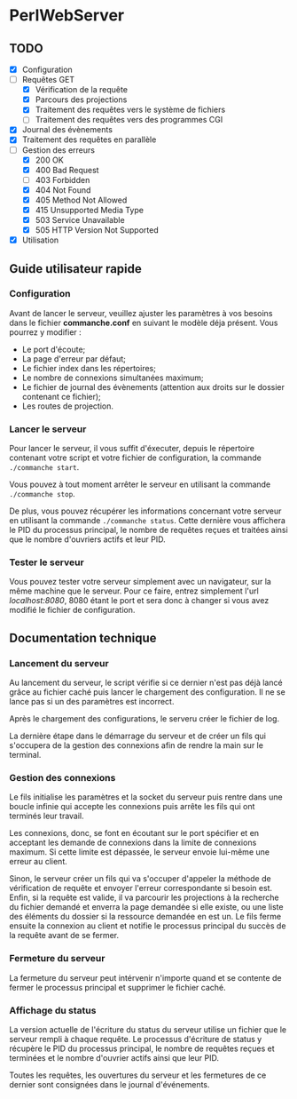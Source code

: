# PerlWebServer

## TODO

- [x] Configuration
- [ ] Requêtes GET
  - [x] Vérification de la requête
  - [x] Parcours des projections
  - [x] Traitement des requêtes vers le système de fichiers
  - [ ] Traitement des requêtes vers des programmes CGI
- [x] Journal des évènements
- [x] Traitement des requêtes en parallèle
- [ ] Gestion des erreurs
  - [x] 200 OK
  - [x] 400 Bad Request
  - [ ] 403 Forbidden
  - [x] 404 Not Found
  - [x] 405 Method Not Allowed
  - [x] 415 Unsupported Media Type
  - [x] 503 Service Unavailable
  - [x] 505 HTTP Version Not Supported
- [x] Utilisation

## Guide utilisateur rapide

### Configuration

Avant de lancer le serveur, veuillez ajuster les paramètres à vos besoins dans le fichier **commanche.conf** en suivant le modèle déja présent. Vous pourrez y modifier :
  - Le port d'écoute;
  - La page d'erreur par défaut;
  - Le fichier index dans les répertoires;
  - Le nombre de connexions simultanées maximum;
  - Le fichier de journal des évènements (attention aux droits sur le dossier contenant ce fichier);
  - Les routes de projection.
  
### Lancer le serveur

Pour lancer le serveur, il vous suffit d'éxecuter, depuis le répertoire contenant votre script et votre fichier de configuration, la commande `./commanche start`.

Vous pouvez à tout moment arrêter le serveur en utilisant la commande `./commanche stop`.

De plus, vous pouvez récupérer les informations concernant votre serveur en utilisant la commande `./commanche status`. Cette dernière vous affichera le PID du processus principal, le nombre de requêtes reçues et traitées ainsi que le nombre d'ouvriers actifs et leur PID.

### Tester le serveur

Vous pouvez tester votre serveur simplement avec un navigateur, sur la même machine que le serveur. Pour ce faire, entrez simplement l'url *localhost:8080*, 8080 étant le port et sera donc à changer si vous avez modifié le fichier de configuration.  


## Documentation technique

### Lancement du serveur

Au lancement du serveur, le script vérifie si ce dernier n'est pas déjà lancé grâce au fichier caché puis lancer le chargement des configuration. Il ne se lance pas si un des paramètres est incorrect. 

Après le chargement des configurations, le serveru créer le fichier de log.

La dernière étape dans le démarrage du serveur et de créer un fils qui s'occupera de la gestion des connexions afin de rendre la main sur le terminal.

### Gestion des connexions

Le fils initialise les paramètres et la socket du serveur puis rentre dans une boucle infinie qui accepte les connexions puis arrête les fils qui ont terminés leur travail.

Les connexions, donc, se font en écoutant sur le port spécifier et en acceptant les demande de connexions dans la limite de connexions maximum. Si cette limite est dépassée, le serveur envoie lui-même une erreur au client.

Sinon, le serveur créer un fils qui va s'occuper d'appeler la méthode de vérification de requête et envoyer l'erreur correspondante si besoin est. Enfin, si la requête est valide, il va parcourir les projections à la recherche du fichier demandé et enverra la page demandée si elle existe, ou une liste des éléments du dossier si la ressource demandée en est un. Le fils ferme ensuite la connexion au client et notifie le processus principal du succès de la requête avant de se fermer.

### Fermeture du serveur

La fermeture du serveur peut intérvenir n'importe quand et se contente de fermer le processus principal et supprimer le fichier caché.

### Affichage du status

La version actuelle de l'écriture du status du serveur utilise un fichier que le serveur rempli à chaque requête. Le processus d'écriture de status y récupère le PID du processus principal, le nombre de requêtes reçues et terminées et le nombre d'ouvrier actifs ainsi que leur PID.


Toutes les requêtes, les ouvertures du serveur et les fermetures de ce dernier sont consignées dans le journal d'événements.
